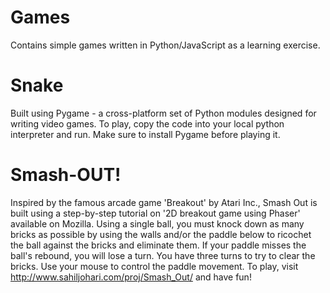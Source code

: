 # Games
Contains simple games written in Python/JavaScript as a learning exercise.

# Snake
Built using Pygame - a cross-platform set of Python modules designed for writing video games. To play, copy the code into your local python interpreter and run.
Make sure to install Pygame before playing it.

# Smash-OUT!
Inspired by the famous arcade game 'Breakout' by Atari Inc., Smash Out is built using a step-by-step tutorial on '2D breakout game using Phaser' available on Mozilla.
Using a single ball, you must knock down as many bricks as possible by using the walls and/or the paddle below to ricochet the ball against the bricks and eliminate them. If your paddle misses the ball's rebound, you will lose a turn. You have three turns to try to clear the bricks. Use your mouse to control the paddle movement.
To play, visit http://www.sahiljohari.com/proj/Smash_Out/ and have fun!
